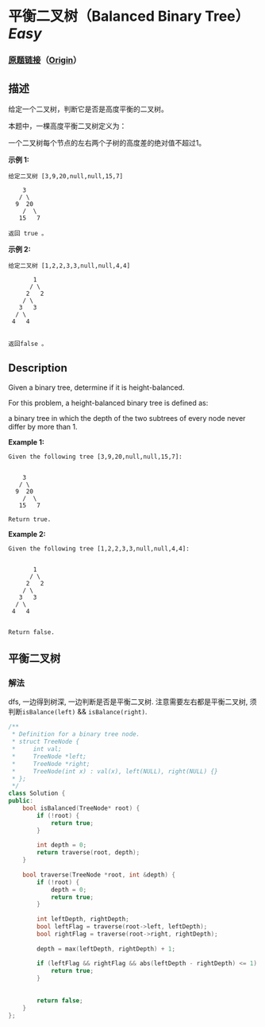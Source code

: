# 平衡二叉树（Balanced Binary Tree）*Easy*
### [原题链接](https://leetcode-cn.com/problems/balanced-binary-tree)（[Origin](https://leetcode.com/problems/balanced-binary-tree)）
## 描述
给定一个二叉树，判断它是否是高度平衡的二叉树。

本题中，一棵高度平衡二叉树定义为：


一个二叉树每个节点的左右两个子树的高度差的绝对值不超过1。


**示例 1:**
```
给定二叉树 [3,9,20,null,null,15,7]

    3
   / \
  9  20
    /  \
   15   7

返回 true 。
```

**示例 2:**
```
给定二叉树 [1,2,2,3,3,null,null,4,4]

       1
      / \
     2   2
    / \
   3   3
  / \
 4   4


返回false 。
```

## Description
Given a binary tree, determine if it is height-balanced.

For this problem, a height-balanced binary tree is defined as:


a binary tree in which the depth of the two subtrees of every node never differ by more than 1.


**Example 1:**
```
Given the following tree [3,9,20,null,null,15,7]:


    3
   / \
  9  20
    /  \
   15   7

Return true.
```

**Example 2:**
```
Given the following tree [1,2,2,3,3,null,null,4,4]:


       1
      / \
     2   2
    / \
   3   3
  / \
 4   4


Return false.
```




## 平衡二叉树
### 解法
dfs, 一边得到树深, 一边判断是否是平衡二叉树. 注意需要左右都是平衡二叉树, 须判断`isBalance(left)` && `isBalance(right)`.

```c++
/**
 * Definition for a binary tree node.
 * struct TreeNode {
 *     int val;
 *     TreeNode *left;
 *     TreeNode *right;
 *     TreeNode(int x) : val(x), left(NULL), right(NULL) {}
 * };
 */
class Solution {
public:
    bool isBalanced(TreeNode* root) {
        if (!root) {
            return true;
        }
        
        int depth = 0;
        return traverse(root, depth);
    }
    
    bool traverse(TreeNode *root, int &depth) {
        if (!root) {
            depth = 0;
            return true;
        }
        
        int leftDepth, rightDepth;
        bool leftFlag = traverse(root->left, leftDepth);
        bool rightFlag = traverse(root->right, rightDepth);
        
        depth = max(leftDepth, rightDepth) + 1;
        
        if (leftFlag && rightFlag && abs(leftDepth - rightDepth) <= 1) {
            return true;
        }
        
        
        return false;        
    }
};
```